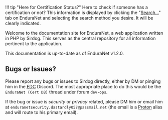 !!! tip "Here for Certification Status?"
    Here to check if someone has a certification or not? This information is displayed by clicking the "[Search...](viewing-data.md#search)" tab on EnduraNet and selecting the search method you desire. It will be clearly indicated.

Welcome to the documentation site for EnduraNet, a web application written in PHP by Sirdog. This serves as the central repository for all information pertinent to the application.

This documentation is up-to-date as of EnduraNet v1.2.0.

## Bugs or Issues?
Please report any bugs or issues to Sirdog directly, either by DM or pinging him in the <abbr title="Endurance Coalition">EDC</abbr> Discord. The most appropriate place to do this would be the `EnduraNet (Cert DB)` thread under forum `dev-ops`.

If the bug or issue is *security* or *privacy* related, please DM him or email him at `enduranetsecurity.dastardly057@passmail.net` (the email is a [Proton](https://proton.me/) alias and will route to his primary email).